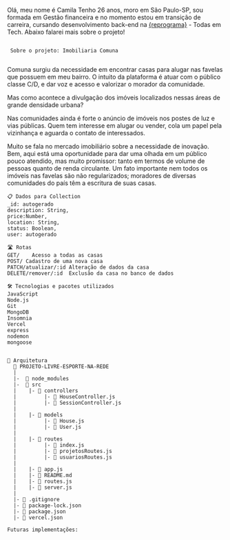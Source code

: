 

Olá, meu nome é Camila
Tenho 26 anos, moro em São Paulo-SP, sou formada em Gestão financeira e no momento estou em transição de carreira, cursando desenvolvimento back-end na [{reprograma}](https://reprograma.com.br/) - Todas em Tech. Abaixo falarei mais sobre o projeto!
```

 Sobre o projeto: Imobiliaria Comuna
 
```
 Comuna surgiu da necessidade em encontrar casas para alugar nas favelas que possuem em meu bairro. O intuito da plataforma é atuar com o público classe C/D, e dar voz e acesso e valorizar o morador da comunidade.
 
 Mas como acontece a divulgação dos imóveis localizados nessas áreas de grande densidade urbana?

 Nas comunidades ainda é forte o anúncio de imóveis nos postes de luz e vias públicas. Quem tem interesse em alugar ou vender, cola um papel pela vizinhança e aguarda o contato de interessados.

Muito se fala no mercado imobiliário sobre a necessidade de inovação. Bem, aqui está uma oportunidade para dar uma olhada em um público pouco atendido, mas muito promissor: tanto em termos de volume de pessoas quanto de renda circulante. Um fato importante nem todos os imóveis nas favelas são não regularizados; moradores de diversas comunidades do país têm a escritura de suas casas.
 

```
📋 Dados para Collection
_id: autogerado 
description: String,
price:Number,
location: String,
status: Boolean,
user: autogerado

```
```
🛣️ Rotas
GET/	Acesso a todas as casas
POST/ Cadastro de uma nova casa
PATCH/atualizar/:id	Alteração de dados da casa
DELETE/remover/:id	Exclusão da casa no banco de dados
```
```
🛠️ Tecnologias e pacotes utilizados
JavaScript
Node.js
Git
MongoDB
Insomnia
Vercel
express
nodemon
mongoose


📁 Arquitetura
  📁 PROJETO-LIVRE-ESPORTE-NA-REDE
  | 
  |-  📁 node_modules 
  |-  📁 src 
  |    |- 📁 controllers  
  |         |- 📄 HouseController.js   
  |         |- 📄 SessionController.js
  |  
  |    |- 📁 models 
  |         |- 📄 House.js 
  |         |- 📄 User.js 
  |  
  |    |- 📁 routes  
  |         |- 📄 index.js   
  |         |- 📄 projetosRoutes.js 
  |         |- 📄 usuariosRoutes.js 
  |
  |    |- 📄 app.js 
  |    |- 📄 README.md  
  |    |- 📄 routes.js 
  |    |- 📄 server.js
  |
  |- 📄 .gitignore  
  |- 📄 package-lock.json  
  |- 📄 package.json 
  |- 📄 vercel.json  

Futuras implementações:

